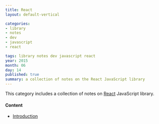 ```yaml
---
title: React
layout: default-vertical

categories:
- library
- notes
- dev
- javascript
- react

tags: library notes dev javascript react
year: 2015
month: 06
day: 14
published: true
summary: a collection of notes on the React JavaScript library
---
```


This category includes a collection of notes on [React](http://facebook.github.io/react/) JavaScript library.

#### Content
* [Introduction](/library/notes/react-intro/)
